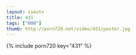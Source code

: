 ```yaml
--- 
layout: sieutv
title: 431
tags: ["000"]
thumb: http://porn720.net/video/431/poster.jpg
---
```

{% include porn720 key="431" %} 
